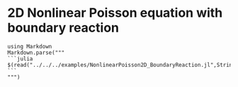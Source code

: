 # 2D Nonlinear Poisson equation with boundary reaction
````@eval
using Markdown
Markdown.parse("""
```julia
$(read("../../../examples/NonlinearPoisson2D_BoundaryReaction.jl",String))
```
""")
````

